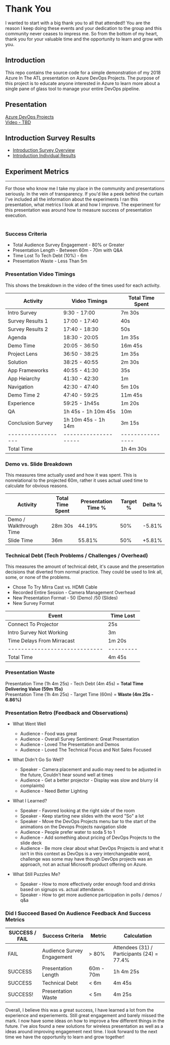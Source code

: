 # Thank You
I wanted to start with a big thank you to all that attended!! You are the reason I keep doing these events and your dedication to the group and this community never ceases to impress me. So from the bottom of my heart, thank you for your valuable time and the opportunity to learn and grow with you.

## Introduction
This repo contains the source code for a simple demonstration of my 2018 Azure In The ATL presentation on Azure DevOps Projects. The purpose of this project is to educate anyone interested in Azure to learn more about a single pane of glass tool to manage your entire DevOps pipeline.

## Presentation
[Azure DevOps Projects](Azure%20DevOps%20Projects.pdf) <br>
[Video - TBD]()

## Introduction Survey Results
* [Introduction Survey Overview](https://github.com/imseandavis/Presentations/blob/master/2018/AzureInTheATL/Introduction_Poll_Executive_Results.pdf) <br>
* [Introduction Individual Results](https://github.com/imseandavis/Presentations/blob/master/2018/AzureInTheATL/Introduction_Poll_Survey_Results.pdf)

## Experiment Metrics
---------------------
For those who know me I take my place in the community and presentations seriously. In the vein of transparency. If you'd like a peek behind the curtain I've included all the information about the experiments I ran this presentation, what metrics I look at and how I improve. The experiment for this presentation was around how to measure success of presentation execution.<br><br>


### Success Criteria
* Total Audience Survey Engagement - 80% or Greater <br>
* Presentation Length - Between 60m - 70m with Q&A <br>
* Time Lost To Tech Debt (10%) - 6m <br>
* Presentation Waste - Less Than 5m


### Presentation Video Timings
This shows the breakdown in the video of the times used for each activity. <br>

| Activity           | Video Timings        | Total Time Spent |
| ------------------ | -------------------- | ---------------- |
| Intro Survey       | 9:30 - 17:00         | 7m 30s           |
| Survey Results 1   | 17:00 - 17:40        | 40s              |
| Survey Results 2   | 17:40 - 18:30        | 50s              |
| Agenda             | 18:30 - 20:05        | 1m 35s           |
| Demo Time          | 20:05 - 36:50        |	16m 45s          |
| Project Lens       | 36:50 - 38:25        |	1m 35s           |
| Solution           | 38:25 - 40:55        | 2m 30s           |
| App Frameworks     | 40:55 - 41:30        | 35s              |
| App Heiarchy       | 41:30 - 42:30        | 1m               |
| Navigation         | 42:30 - 47:40        | 5m 10s           |
| Demo Time 2        | 47:40 - 59:25        | 11m 45s          |
| Experience         | 59:25 - 1h45s        | 1m 20s           |
| QA                 | 1h 45s - 1h 10m 45s  | 10m              |
| Conclusion Survey  | 1h 10m 45s - 1h 14m  | 3m 15s           |
| ------------------ | -------------------- | ---------------- |
| Total Time         |                      | 1h 4m 30s        |


### Demo vs. Slide Breakdown
This measures time actually used and how it was spent. This is nonrelational to the projected 60m, rather it uses actual used time to calculate for obvious reasons. <br>

| Activity                 | Total Time Spent     | Presentation Time % | Target % | Delta % |
| ------------------------ | -------------------- | ------------------- | -------- | ------- |
| Demo / Walkthrough Time  | 28m 30s              | 44.19%              | 50%      | -5.81%  |
| Slide Time               | 36m                  | 55.81%              | 50%      | +5.81%  |


### Technical Debt (Tech Problems / Challenges / Overhead)
This measures the amount of technical debt, it's cause and the presentation decisions that diverted from normal practice. They could be used to link all, some, or none of the problems.<br>
* Chose To Try Mirra Cast vs. HDMI Cable
* Recorded Entire Session - Camera Management Overhead
* New Presentation Format - 50 (Demo) /50 (Slides)
* New Survey Format

| Event                         | Time Lost |
| ----------------------------- | --------- |
| Connect To Projector          | 25s       |
| Intro Survey Not Working      | 3m        |
| Time Delays From Mirracast    | 1m 20s    |
| ----------------------------- | --------- |
| Total Time                    | 4m 45s    |


### Presentation Waste
Presentation Time (1h 4m 25s) - Tech Debt (4m 45s) = **Total Time Delivering Value (59m 15s)** <br>
Presentation Time (1h 4m 25s) - Target Time (60m) = **Waste (4m 25s - 6.86%)**


### Presentation Retro (Feedback and Observations)
* What Went Well
  - Audience - Food was great
  - Audience - Overall Survey Sentiment: Great Presentation
  - Audience - Loved The Presentation and Demos
  - Audience - Loved The Technical Focus and Not Sales Focused

* What Didn't Go So Well?
  - Speaker - Camera placement and audio may need to be adjusted in the future, Couldn't hear sound well at times
  - Audience - Get a better projector - Display was slow and blurry (4 complaints)
  - Audience - Need Better Lighting

* What I Learned?
  - Speaker - Favored looking at the right side of the room
  - Speaker - Keep starting new slides with the word "So" a lot
  - Speaker - Move the DevOps Projects menu bar to the start of the animations on the Devops Projects navigation slide
  - Audience - People prefer water to soda 5 to 1
  - Audience - Add something about pricing of DevOps Projects to the slide deck
  - Audience - Be more clear about what DevOps Projects is and what it isn't in this context as DevOps is a very interchangeable word, challenge was some may have though DevOps projects was an approach, not an actual Microsoft product offering on Azure.

* What Still Puzzles Me?
  - Speaker - How to more effectively order enough food and drinks based on signups vs. actual attendance.
  - Speaker - How to get more audience participation in polls / demos / q&a

### Did I Succeed Based On Audience Feedback And Success Metrics
| SUCCESS / FAIL | Success Criteria             | Metric     | Calculation                                  |
| -------------- | ---------------------------- | ---------- | -------------------------------------------- | 
| FAIL           | Audience Survey Engagement   | > 80%      | Attendees (31) / Participants (24) = 77.4%   |
| SUCCESS        | Presentation Length          | 60m - 70m  | 1h 4m 25s                                    |
| SUCCESS        | Technical Debt               | < 6m       | 4m 45s                                       |
| SUCCESS!       | Presentation Waste           | < 5m       | 4m 25s                                       |

Overall, I believe this was a great success, I have learned a lot from the experience and experiements. Still great engagement and barely missed the mark. I now have some ideas on how to improve a few different things in the future. I've alos found a new solutions for wireless presentation as well as a ideas around improving engagement next time. I look forward to the next time we have the opportunity to learn and grow together!
